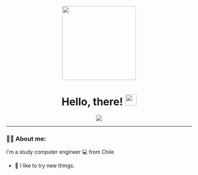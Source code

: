 <div id="header" align="center">
  <img src="https://media.giphy.com/media/lOs74pwVzfZElO3VDY/giphy.gif" width="200"/>
  <h1>
    Hello, there!
    <img src="https://media.giphy.com/media/hvRJCLFzcasrR4ia7z/giphy.gif" width="30px"/>
  </h1>
</div>

<div align="center">
  <img src="https://media.giphy.com/media/dWesBcTLavkZuG35MI/giphy.gif"/>
</div>

---

### 👨‍💻 About me:
I'm a study computer engineer 💻 from Chile

- 👾 I like to try new things.
